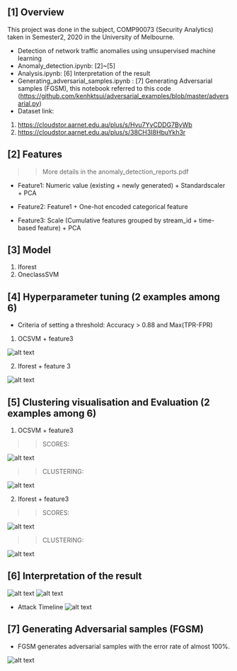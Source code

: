 ## [1] Overview
This project was done in the subject, COMP90073 (Security Analytics) taken in Semester2, 2020 in the University of Melbourne.
- Detection of network traffic anomalies using unsupervised machine learning 
- Anomaly_detection.ipynb: [2]~[5]
- Analysis.ipynb: [6] Interpretation of the result 
- Generating_adversarial_samples.ipynb : [7] Generating Adversarial samples (FGSM), this notebook referred to this code (https://github.com/kenhktsui/adversarial_examples/blob/master/adversarial.py)
- Dataset link:
1) https://cloudstor.aarnet.edu.au/plus/s/Hvu7YyCDDG7ByWb
2) https://cloudstor.aarnet.edu.au/plus/s/38CH3I8HbuYkh3r

## [2] Features
>> More details in the anomaly_detection_reports.pdf
- Feature1:
Numeric value (existing + newly generated) + Standardscaler + PCA

- Feature2:
Feature1 + One-hot encoded categorical feature

- Feature3:
Scale (Cumulative features grouped by stream_id + time-based feature) + PCA


## [3] Model
1. Iforest
2. OneclassSVM

## [4] Hyperparameter tuning (2 examples among 6)
- Criteria of setting a threshold:  Accuracy > 0.88 and Max(TPR-FPR)

1. OCSVM + feature3

![alt text](https://github.com/kaiyoo/anomaly_detection/blob/main/imgs/hp_f3_ocsvm.png)

2. Iforest + feature 3

![alt text](https://github.com/kaiyoo/anomaly_detection/blob/main/imgs/f3_iforest_hp.png)

## [5] Clustering visualisation and Evaluation (2 examples among 6)

1. OCSVM + feature3

>> SCORES:

![alt text](https://github.com/kaiyoo/anomaly_detection/blob/main/imgs/R_E_ocsvm_f3.png)

>> CLUSTERING:

![alt text](https://github.com/kaiyoo/anomaly_detection/blob/main/imgs/R_CV_ocsvm_f3.png)

2. Iforest + feature3

>> SCORES:

![alt text](https://github.com/kaiyoo/anomaly_detection/blob/main/imgs/R_E_iforest_f3.png)

>> CLUSTERING:

![alt text](https://github.com/kaiyoo/anomaly_detection/blob/main/imgs/R_CV_iforest_f3.png)


## [6] Interpretation of the result
![alt text](https://github.com/kaiyoo/anomaly_detection/blob/main/imgs/Interpretation_ocsvm_f3.png)
![alt text](https://github.com/kaiyoo/anomaly_detection/blob/main/imgs/top_conversation.png?raw=true)

- Attack Timeline
![alt text](https://github.com/kaiyoo/anomaly_detection/blob/main/imgs/attack_timeline.png)


## [7] Generating Adversarial samples (FGSM)
- FGSM generates adversarial samples with the error rate of almost 100%. 

![alt text](https://github.com/kaiyoo/anomaly_detection/blob/main/imgs/FGSM.png)
